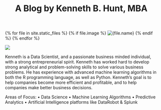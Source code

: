 ﻿---
layout: default
title:  "A Blog by Kenneth B. Hunt, MBA"
image: ken.jpg
---

{% for file in site.static_files %}
  {% if file.image %}
    <img src="{{file.path}}" alt="{file.name}">
  {% endif %}
{% endfor %}


<img src="{{kennethhunt.github.io}}/assets/img/ken.jpg" class='img-responsive'>




Kenneth is a Data Scientist, and a passionate business minded individual, with a strong entrepreneurial spirit. Kenneth has worked hard to develop strong analytical and problem-solving skills to solve various business problems. He has experience with advanced machine learning algorithms in both the R programming language, as well as Python. 
Kenneth’s goal is to help companies become more efficient and profitable, and to help companies make better business decisions.

Areas of Focus: 
• Data Science
• Machine Learning Algorithms 
• Predictive Analytics
• Artificial Intelligence platforms like DataRobot & Splunk
